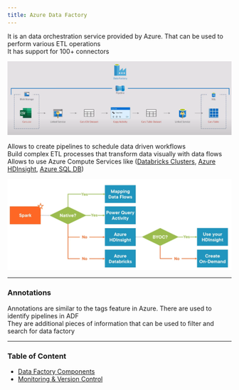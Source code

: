 ```yaml
---
title: Azure Data Factory
---
```


It is an data orchestration service provided by Azure. That can be used to perform various ETL operations  
It has support for 100+ connectors

![Azure Data Factory|800](../../images/azure-data-factory.png)

Allows to create pipelines to schedule data driven workflows  
Build complex ETL processes that transform data visually with data flows  
Allows to use Azure Compute Services like ([Databricks Clusters](../../../../Data%20Analytics/Databricks/Databricks%20Clusters.md), [Azure HDInsight](../../Azure%20Analytics%20Services/Azure%20HDInsight.md), [Azure SQL DB](../../Azure%20Database%20Services/Azure%20SQL%20DB/Azure%20SQL%20DB.md))

![Data Flow Decision Chart|550](../../images/data-flow-decission-chart.png)

---

### Annotations

Annotations are similar to the tags feature in Azure. There are used to identify pipelines in ADF  
They are additional pieces of information that can be used to filter and search for data factory

---

### Table of Content

* [Data Factory Components](Data%20Factory%20Components.md)
* [Monitoring & Version Control](Monitoring%20&%20Version%20Control.md)